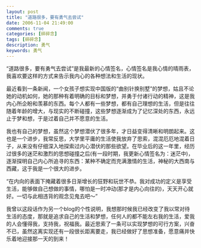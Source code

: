 ```yaml
---
layout: post
title: "道路很多，要有勇气去尝试"
date: 2006-11-04 21:49:00
comments: true
categories: [碎碎念]
tags: [碎碎念]
description: 勇气
keywords: 勇气
---
```


“道路很多，要有勇气去尝试”是我最新的心情签名，心情签名是我心情的晴雨表，我喜欢要这样的方式来告示我内心的各种想法和生活的现状。

最近看到一条新闻，一个女孩子想实现中国版的“曲别针换别墅”的梦想，姑且不论她的动机如何，她的那种有着明确的目标和梦想，并勇于付诸行动的精神，这是我内心所企盼和羡慕的东西。每个人都有一些梦想，都有自己理想的生活，但是往往随着年龄的增大，与现实的不断碰撞，这些梦想逐渐成为了记忆深处的东西，永远止于梦和想，于是过着自己并不愿意的生活。

<!--more-->

我也有自己的梦想，虽然这个梦想潜伏了很多年，才日益变得清晰和明朗起来。这也是一个进步，我常反思，大学里平庸的生活使我放弃了思索，混混厄厄地混着日子，从来没有仔细深入地探索过内心潜伏的那些欲望。在毕业后的这一年里，经历过很多的迷茫和激烈的思想碰撞之后(有一段时期，我更新心情签名为：迷茫中)，逐渐探明自己内心所追寻的东西：某种不确定而充满激情的生活，神秘的大西南与西藏，这于我是一个很大的进步。

“在内向的表面下掩藏着很多日渐增长的狂野和玩世不恭。我对成功的定义是享受生活，能够做自己想做的事情，哪怕是一时冲动(那才是内心向往的)，天天开心就好。一切与此相违背的观念见鬼去吧～”

我曾以这段话作为另一个blog的个性说明，我想那时候我已经改变了我以常对待生活的态度，那就是追求自己的生活和梦想，任何人的都不能左右我的生活，爱我的人会懂得我，支持我，祝福我。最近思索了一条可以实现梦想的可行方案，兴奋不已，虽然这离实现还有一段很长距离要走，我已经做好了思想准备，愿意痛并快乐着地迎接那一天的到来！
